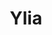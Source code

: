 ---
title: "Ylia"
description: "A beautiful and slender girl, I have incredible charm and pleasant manners in communication. A well-mannered, sweet girl with a huge sexual energy. I study at the university and am fond of art, I paint pictures. My company can be called refined and attractive. I can become your ideal companion at an expensive event or a social reception, I will emphasize your solidity and status."
Price: "From 1000$"
height: "175"
weight: "54"
age: "27"
folder: ylia
mainImage: ylia.webp
bustSize: "2"
hairColor: "brunet"
visa: "usa"
images:
  - 1.webp
  - 2.webp
---